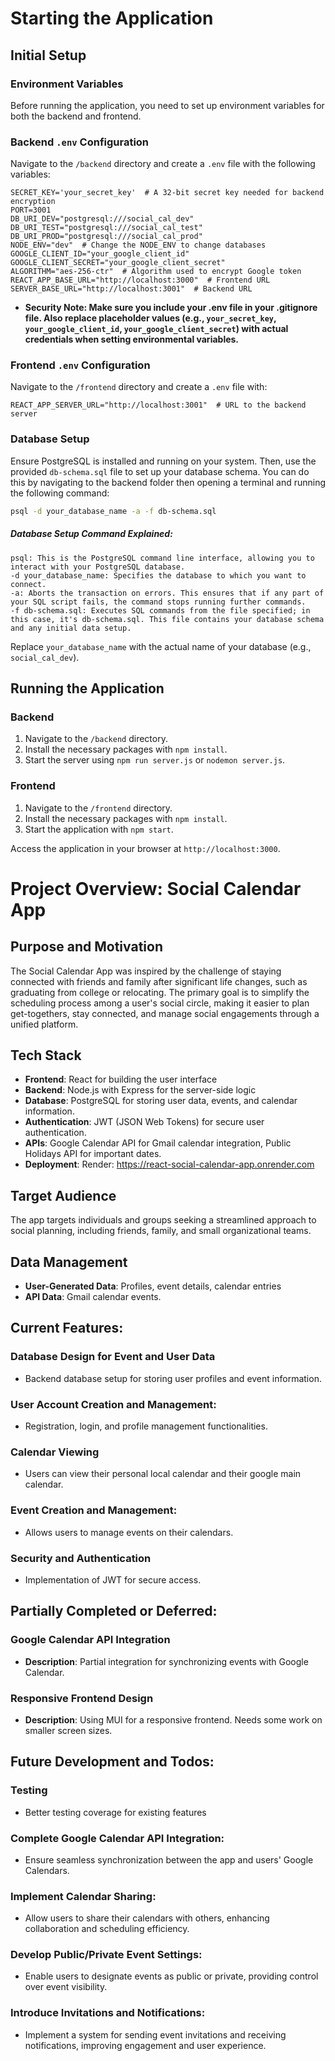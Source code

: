 # Starting the Application

## Initial Setup

### Environment Variables

Before running the application, you need to set up environment variables for both the backend and frontend.

### Backend `.env` Configuration

Navigate to the `/backend` directory and create a `.env` file with the following variables:

```plaintext
SECRET_KEY='your_secret_key'  # A 32-bit secret key needed for backend encryption
PORT=3001
DB_URI_DEV="postgresql:///social_cal_dev"
DB_URI_TEST="postgresql:///social_cal_test"
DB_URI_PROD="postgresql:///social_cal_prod"
NODE_ENV="dev"  # Change the NODE_ENV to change databases
GOOGLE_CLIENT_ID="your_google_client_id"
GOOGLE_CLIENT_SECRET="your_google_client_secret"
ALGORITHM="aes-256-ctr"  # Algorithm used to encrypt Google token
REACT_APP_BASE_URL="http://localhost:3000"  # Frontend URL
SERVER_BASE_URL="http://localhost:3001"  # Backend URL
```

- **Security Note: Make sure you include your .env file in your .gitignore file. Also replace placeholder values (e.g., `your_secret_key`, `your_google_client_id`, `your_google_client_secret`) with actual credentials when setting environmental variables.**


### Frontend `.env` Configuration

Navigate to the `/frontend` directory and create a `.env` file with:

```plaintext
REACT_APP_SERVER_URL="http://localhost:3001"  # URL to the backend server
```

### Database Setup

Ensure PostgreSQL is installed and running on your system. Then, use the provided `db-schema.sql` file to set up your database schema. You can do this by navigating to the backend folder then opening a terminal and running the following command:

```bash
psql -d your_database_name -a -f db-schema.sql
```

##### Database Setup Command Explained:
```plaintext
psql: This is the PostgreSQL command line interface, allowing you to interact with your PostgreSQL database.
-d your_database_name: Specifies the database to which you want to connect.
-a: Aborts the transaction on errors. This ensures that if any part of your SQL script fails, the command stops running further commands.
-f db-schema.sql: Executes SQL commands from the file specified; in this case, it's db-schema.sql. This file contains your database schema and any initial data setup.
```

Replace `your_database_name` with the actual name of your database (e.g., `social_cal_dev`).

## Running the Application

### Backend

1. Navigate to the `/backend` directory.
2. Install the necessary packages with `npm install`.
3. Start the server using `npm run server.js` or `nodemon server.js`.

### Frontend

1. Navigate to the `/frontend` directory.
2. Install the necessary packages with `npm install`.
3. Start the application with `npm start`.

Access the application in your browser at `http://localhost:3000`.



# Project Overview: Social Calendar App

## Purpose and Motivation
The Social Calendar App was inspired by the challenge of staying connected with friends and family after significant life changes, such as graduating from college or relocating. The primary goal is to simplify the scheduling process among a user's social circle, making it easier to plan get-togethers, stay connected, and manage social engagements through a unified platform.

## Tech Stack
- **Frontend**: React for building the user interface
- **Backend**: Node.js with Express for the server-side logic
- **Database**: PostgreSQL for storing user data, events, and calendar information.
- **Authentication**: JWT (JSON Web Tokens) for secure user authentication.
- **APIs**: Google Calendar API for Gmail calendar integration, Public Holidays API for important dates.
- **Deployment**: Render: https://react-social-calendar-app.onrender.com

## Target Audience
The app targets individuals and groups seeking a streamlined approach to social planning, including friends, family, and small organizational teams.

## Data Management
- **User-Generated Data**: Profiles, event details, calendar entries
- **API Data**: Gmail calendar events.

## Current Features:

### Database Design for Event and User Data
- Backend database setup for storing user profiles and event information.

### User Account Creation and Management:
-  Registration, login, and profile management functionalities.

### Calendar Viewing
- Users can view their personal local calendar and their google main calendar.

### Event Creation and Management:
-  Allows users to manage events on their calendars.

### Security and Authentication
- Implementation of JWT for secure access.


## Partially Completed or Deferred:

### Google Calendar API Integration
- **Description**: Partial integration for synchronizing events with Google Calendar.

### Responsive Frontend Design
- **Description**: Using MUI for a responsive frontend. Needs some work on smaller screen sizes.

## Future Development and Todos:
 
### Testing 
 - Better testing coverage for existing features

### Complete Google Calendar API Integration:
 - Ensure seamless synchronization between the app and users' Google Calendars.

### Implement Calendar Sharing: 
- Allow users to share their calendars with others, enhancing collaboration and scheduling efficiency.

### Develop Public/Private Event Settings:
- Enable users to designate events as public or private, providing control over event visibility.

### Introduce Invitations and Notifications: 
- Implement a system for sending event invitations and receiving notifications, improving engagement and user experience.